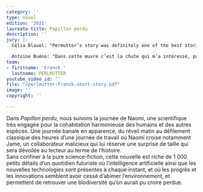 ```yaml
---
category: ''
type: novel
edition: '2021'
laureate-title: Papillon perdu
description: ''
jury: |-
  Célia Blauel: "Permutter’s story was definitely one of the best stories I had to read. Because for many years now we have been looking for transition stories, but most of the time it’s kind of technocratic, showing us a world. And this story shows us first a character, someone we really want to know, you want to know what is going to happen to this person, to this woman, and to follow her. So for once the character is the main object, but at the same time it gives us all the landscape of transition, talking about climate change and all the implication it has and will have on our lives. So that was interesting because you’re living directly in the world because you believe in the character. Then another thing that I really liked is that it was asking a lot of questions. Because in this future which is the setting the woman is in, one has the positive aspects but also the complex ones, like the AI issue, which you feel is a way to be better in the future, but also puts a lot of interrogations on the way we are going to live. And in the end I loved the idea that, in addition to the climate issue, we have a big focus on biodiversity, which is not so much addressed right now, but it’s a big issue we have to consider. So really character, background of transition, biodiversity and complex questions, these are all the elements that I really liked in that story, and obviously it is taking us into a really positive vision of the future and I really hope that we will live in that future all together."

  Antoine Buéno: "Dans cette œuvre c’est la chute qui m’a intéressé, parce qu’il se passe quelque chose à la fin, et c’est un peu une surprise pour le lecteur. Ca c’est aussi une qualité qu’on peut aimer trouver dans une nouvelle."
team:
- firstname: 'Franck '
  lastname: PERLMUTTER
youtube_video_id: ''
file: "/perlmutter-franck-short-story.pdf"
image: ''
copyright: ''

---
```

Dans _Papillon perdu_, nous suivons la journée de Naomi, une scientifique très engagée pour la cohabitation harmonieuse des humains et des autres espèces. Une journée banale en apparence, du réveil matin au défilement classique des heures d’une journée de travail où Naomi croise notamment Jame, un collaborateur malicieux qui lui réserve une surprise de taille qui sera dévoilée au lecteur au terme de l’histoire.   
Sans confiner à la pure science-fiction, cette nouvelle est riche de 1 000 petits détails d’un quotidien futuriste où l’intelligence artificielle ainsi que les nouvelles technologies sont présentes à chaque instant, et où les progrès et les innovations semblent avoir cessé d’abimer l’environnement, et permettent de retrouver une biodiversité qu’on aurait pu croire perdue.